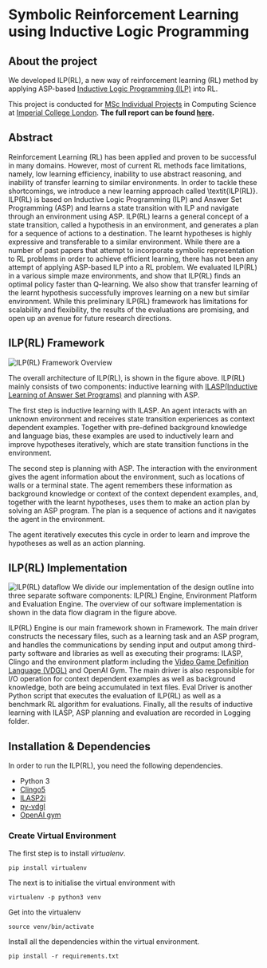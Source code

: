 # Symbolic Reinforcement Learning using Inductive Logic Programming

## About the project

We developed ILP(RL), a new way of reinforcement learning (RL) method by applying ASP-based [Inductive Logic Programming (ILP)](https://www.doc.ic.ac.uk/~shm/ilp.html) into RL. 

This project is conducted for  [MSc Individual Projects](https://www.doc.ic.ac.uk/lab/msc-projects/ProjectsGuide.html) in Computing Science at [Imperial College London](http://www.imperial.ac.uk/computing/). **The full report can be found [here](https://github.com/921kiyo/Symbolic_RL/blob/master/report.pdf).**


## Abstract
Reinforcement Learning (RL) has been applied and proven to be successful in many domains.
However, most of current RL methods face limitations, namely, low learning efficiency, 
inability to use abstract reasoning, and inability of transfer learning to similar environments.
In order to tackle these shortcomings, we introduce a new learning approach called \textit{ILP(RL)}.
ILP(RL) is based on Inductive Logic Programming (ILP) and Answer Set Programming (ASP) and learns a state transition with ILP and navigate through an environment using ASP.
ILP(RL) learns a general concept of a state transition, called a hypothesis in an environment, and generates a plan for a sequence of actions to a destination.
The learnt hypotheses is highly expressive and transferable to a similar environment. 
While there are a number of past papers that attempt to incorporate symbolic representation to RL problems in order to achieve efficient learning, 
there has not been any attempt of applying ASP-based ILP into a RL problem.
We evaluated ILP(RL) in a various simple maze environments, and show that ILP(RL) finds an optimal policy faster than Q-learning.
We also show that transfer learning of the learnt hypothesis successfully improves learning on a new but similar environment.
While this preliminary ILP(RL) framework has limitations for scalability and flexibility, the results of the evaluations are promising, and open up an avenue for future research directions.

## ILP(RL) Framework
![ILP(RL) Framework Overview](https://github.com/921kiyo/Symbolic_RL/blob/master/report/figures/architecture.png)

The overall architecture of ILP(RL), is shown in the figure above. 
ILP(RL) mainly consists of two components: inductive learning with [ILASP(Inductive Learning of Answer Set Programs)](http://ilasp.com/) and planning with ASP. 

The first step is inductive learning with ILASP. An agent interacts with an unknown environment and receives state transition experiences as context dependent examples. 
Together with pre-defined background knowledge and language bias, these examples are used to inductively learn and improve hypotheses iteratively, which are state transition functions in the environment.

The second step is planning with ASP. The interaction with the environment gives the agent information about the environment, such as locations of walls or a terminal state. 
The agent remembers these information as background knowledge or context of the context dependent examples, and, 
together with the learnt hypotheses, uses them to make an action plan by solving an ASP program.
The plan is a sequence of actions and it navigates the agent in the environment.

The agent iteratively executes this cycle in order to learn and improve the hypotheses as well as an action planning.

## ILP(RL) Implementation
![ILP(RL) dataflow](https://github.com/921kiyo/Symbolic_RL/blob/master/report/figures/ILPRL_dataflow.png)
We divide our implementation of the design outline into three separate software components: ILP(RL) Engine, Environment Platform and Evaluation Engine. The overview of our software implementation is shown in the data flow diagram in the figure above. 

ILP(RL) Engine is our main framework shown in Framework. The main driver constructs the necessary files, such as a learning task and an ASP program, and handles the communications by sending input and output among third-party software and libraries as well as executing their programs: ILASP, Clingo and the environment platform including the [Video Game Definition Language (VDGL)](http://www.gvgai.net/vgdl.php) and OpenAI Gym. The main driver is also responsible for I/O operation for context dependent examples as well as background knowledge, both are being accumulated in text files. 
Eval Driver is another Python script that executes the evaluation of ILP(RL) as well as a benchmark RL algorithm for evaluations. 
Finally, all the results of inductive learning with ILASP, ASP planning and evaluation are recorded in Logging folder.

## Installation & Dependencies
In order to run the ILP(RL), you need the following dependencies.

- Python 3
- [Clingo5](https://github.com/potassco/clingo)
- [ILASP2i](https://sourceforge.net/projects/spikeimperial/files/ILASP/)
- [py-vdgl](https://github.com/rubenvereecken/py-vgdl)
- [OpenAI gym](https://github.com/openai/gym)

### Create Virtual Environment

The first step is to install *virtualenv*.

```pip install virtualenv```

The next is to initialise the virtual environment with 

```virtualenv -p python3 venv```

Get into the virtualenv

```source venv/bin/activate```

Install all the dependencies within the virtual environment.

```pip install -r requirements.txt```
